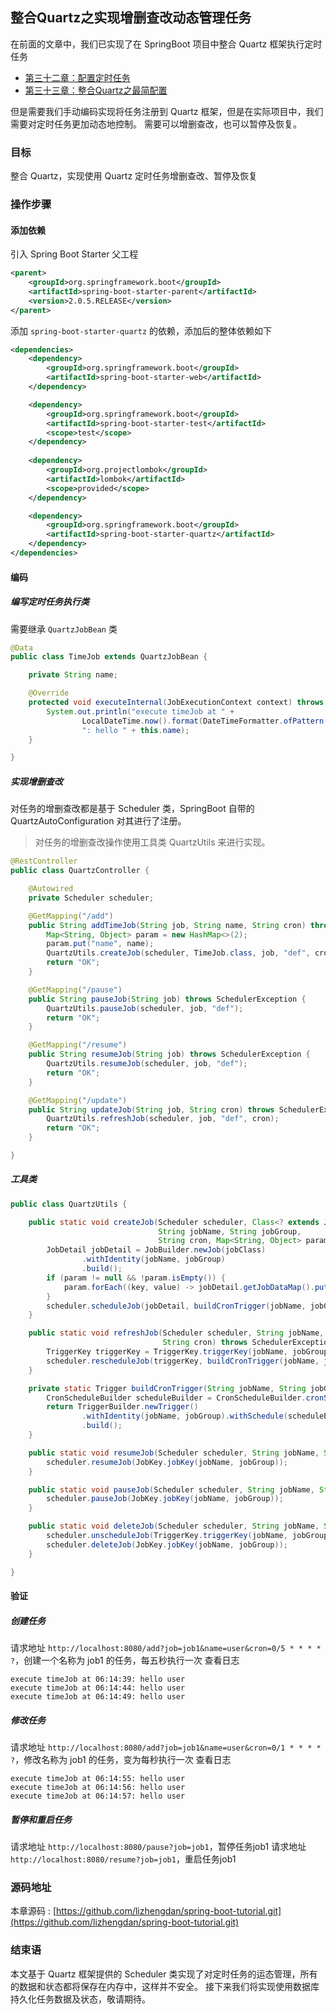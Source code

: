 整合Quartz之实现增删查改动态管理任务
------------------------------------

在前面的文章中，我们已实现了在 SpringBoot 项目中整合 Quartz 框架执行定时任务

- [第三十二章：配置定时任务](https://gitee.com/gongm_24/spring-boot-tutorial/tree/master/chapter32)
- [第三十三章：整合Quartz之最简配置](https://gitee.com/gongm_24/spring-boot-tutorial/tree/master/chapter33)

但是需要我们手动编码实现将任务注册到 Quartz 框架，但是在实际项目中，我们需要对定时任务更加动态地控制。
需要可以增删查改，也可以暂停及恢复。

### 目标

整合 Quartz，实现使用 Quartz 定时任务增删查改、暂停及恢复

### 操作步骤

#### 添加依赖

引入 Spring Boot Starter 父工程

```xml
<parent>
    <groupId>org.springframework.boot</groupId>
    <artifactId>spring-boot-starter-parent</artifactId>
    <version>2.0.5.RELEASE</version>
</parent>
```

添加 `spring-boot-starter-quartz` 的依赖，添加后的整体依赖如下

```xml
<dependencies>
    <dependency>
        <groupId>org.springframework.boot</groupId>
        <artifactId>spring-boot-starter-web</artifactId>
    </dependency>

    <dependency>
        <groupId>org.springframework.boot</groupId>
        <artifactId>spring-boot-starter-test</artifactId>
        <scope>test</scope>
    </dependency>
  
    <dependency>
        <groupId>org.projectlombok</groupId>
        <artifactId>lombok</artifactId>
        <scope>provided</scope>
    </dependency>

    <dependency>
        <groupId>org.springframework.boot</groupId>
        <artifactId>spring-boot-starter-quartz</artifactId>
    </dependency>
</dependencies>
```

#### 编码

##### 编写定时任务执行类

需要继承 `QuartzJobBean` 类

```java
@Data
public class TimeJob extends QuartzJobBean {

    private String name;

    @Override
    protected void executeInternal(JobExecutionContext context) throws JobExecutionException {
        System.out.println("execute timeJob at " +
                LocalDateTime.now().format(DateTimeFormatter.ofPattern("hh:mm:ss")) +
                ": hello " + this.name);
    }

}
```

##### 实现增删查改

对任务的增删查改都是基于 Scheduler 类，SpringBoot 自带的 QuartzAutoConfiguration 对其进行了注册。

> 对任务的增删查改操作使用工具类 QuartzUtils 来进行实现。

```java
@RestController
public class QuartzController {

    @Autowired
    private Scheduler scheduler;

    @GetMapping("/add")
    public String addTimeJob(String job, String name, String cron) throws SchedulerException {
        Map<String, Object> param = new HashMap<>(2);
        param.put("name", name);
        QuartzUtils.createJob(scheduler, TimeJob.class, job, "def", cron, param);
        return "OK";
    }

    @GetMapping("/pause")
    public String pauseJob(String job) throws SchedulerException {
        QuartzUtils.pauseJob(scheduler, job, "def");
        return "OK";
    }

    @GetMapping("/resume")
    public String resumeJob(String job) throws SchedulerException {
        QuartzUtils.resumeJob(scheduler, job, "def");
        return "OK";
    }

    @GetMapping("/update")
    public String updateJob(String job, String cron) throws SchedulerException {
        QuartzUtils.refreshJob(scheduler, job, "def", cron);
        return "OK";
    }

}
```

##### 工具类

```java
public class QuartzUtils {

    public static void createJob(Scheduler scheduler, Class<? extends Job> jobClass,
                                 String jobName, String jobGroup,
                                 String cron, Map<String, Object> param) throws SchedulerException {
        JobDetail jobDetail = JobBuilder.newJob(jobClass)
                .withIdentity(jobName, jobGroup)
                .build();
        if (param != null && !param.isEmpty()) {
            param.forEach((key, value) -> jobDetail.getJobDataMap().put(key, value));
        }
        scheduler.scheduleJob(jobDetail, buildCronTrigger(jobName, jobGroup, cron));
    }

    public static void refreshJob(Scheduler scheduler, String jobName, String jobGroup,
                                  String cron) throws SchedulerException {
        TriggerKey triggerKey = TriggerKey.triggerKey(jobName, jobGroup);
        scheduler.rescheduleJob(triggerKey, buildCronTrigger(jobName, jobGroup, cron));
    }

    private static Trigger buildCronTrigger(String jobName, String jobGroup, String cron) {
        CronScheduleBuilder scheduleBuilder = CronScheduleBuilder.cronSchedule(cron);
        return TriggerBuilder.newTrigger()
                .withIdentity(jobName, jobGroup).withSchedule(scheduleBuilder)
                .build();
    }

    public static void resumeJob(Scheduler scheduler, String jobName, String jobGroup) throws SchedulerException {
        scheduler.resumeJob(JobKey.jobKey(jobName, jobGroup));
    }

    public static void pauseJob(Scheduler scheduler, String jobName, String jobGroup) throws SchedulerException {
        scheduler.pauseJob(JobKey.jobKey(jobName, jobGroup));
    }

    public static void deleteJob(Scheduler scheduler, String jobName, String jobGroup) throws SchedulerException {
        scheduler.unscheduleJob(TriggerKey.triggerKey(jobName, jobGroup));
        scheduler.deleteJob(JobKey.jobKey(jobName, jobGroup));
    }

}
```

#### 验证

##### 创建任务

请求地址 `http://localhost:8080/add?job=job1&name=user&cron=0/5 * * * * ?`，创建一个名称为 job1 的任务，每五秒执行一次
查看日志

```
execute timeJob at 06:14:39: hello user
execute timeJob at 06:14:44: hello user
execute timeJob at 06:14:49: hello user
```

##### 修改任务

请求地址 `http://localhost:8080/add?job=job1&name=user&cron=0/1 * * * * ?`，修改名称为 job1 的任务，变为每秒执行一次
查看日志

```
execute timeJob at 06:14:55: hello user
execute timeJob at 06:14:56: hello user
execute timeJob at 06:14:57: hello user
```

##### 暂停和重启任务

请求地址 `http://localhost:8080/pause?job=job1`，暂停任务job1
请求地址 `http://localhost:8080/resume?job=job1`，重启任务job1

### 源码地址

本章源码 : [https://github.com/lizhengdan/spring-boot-tutorial.git](https://github.com/lizhengdan/spring-boot-tutorial.git)

### 结束语

本文基于 Quartz 框架提供的 Scheduler 类实现了对定时任务的运态管理，所有的数据和状态都将保存在内存中，这样并不安全。
接下来我们将实现使用数据库持久化任务数据及状态，敬请期待。
